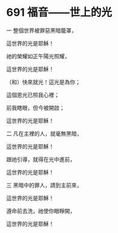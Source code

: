 # 691 福音——世上的光

一 整個世界被罪惡黑暗籠罩，

這世界的光是耶穌！

祂的榮耀如正午陽光照耀，

這世界的光是耶穌！

（和）快來就光！這光是為你；

這個恩光已照我心裡；

前我瞎眼，但今被開啟；

這世界的光是耶穌！

二 凡在主裡的人，就毫無黑暗，

這世界的光是耶穌！

跟祂引導，就得在光中進前，

這世界的光是耶穌！

三 黑暗中的罪人，請到主前來，

這世界的光是耶穌！

遵命前去洗，祂使你眼睜開，

這世界的光是耶穌！

